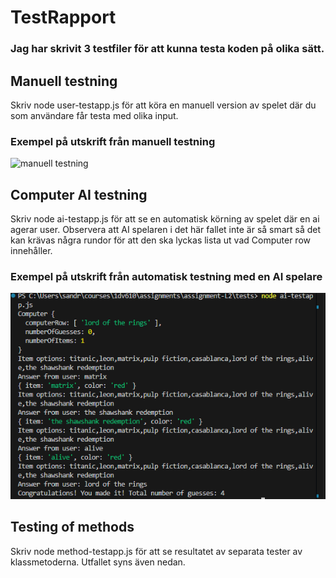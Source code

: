 # TestRapport

### Jag har skrivit 3 testfiler för att kunna testa koden på olika sätt. 

## Manuell testning
Skriv node user-testapp.js för att köra en manuell version av spelet där du som användare får testa med olika input. 

### Exempel på utskrift från manuell testning
![manuell testning](../test-img/user-test.png)

## Computer AI testning
Skriv node ai-testapp.js för att se en automatisk körning av spelet där en ai agerar user. Observera att AI spelaren i det här fallet inte är så smart så det kan krävas några rundor för att den ska lyckas lista ut vad Computer row innehåller. 

### Exempel på utskrift från automatisk testning med en AI spelare
![ai testning](./test-img/ai-test.png)

## Testing of methods
Skriv node method-testapp.js för att se resultatet av separata tester av klassmetoderna. Utfallet syns även nedan. 

